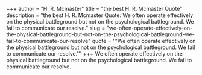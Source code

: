 +++
author = "H. R. Mcmaster"
title = "the best H. R. Mcmaster Quote"
description = "the best H. R. Mcmaster Quote: We often operate effectively on the physical battleground but not on the psychological battleground. We fail to communicate our resolve."
slug = "we-often-operate-effectively-on-the-physical-battleground-but-not-on-the-psychological-battleground-we-fail-to-communicate-our-resolve"
quote = '''We often operate effectively on the physical battleground but not on the psychological battleground. We fail to communicate our resolve.'''
+++
We often operate effectively on the physical battleground but not on the psychological battleground. We fail to communicate our resolve.

